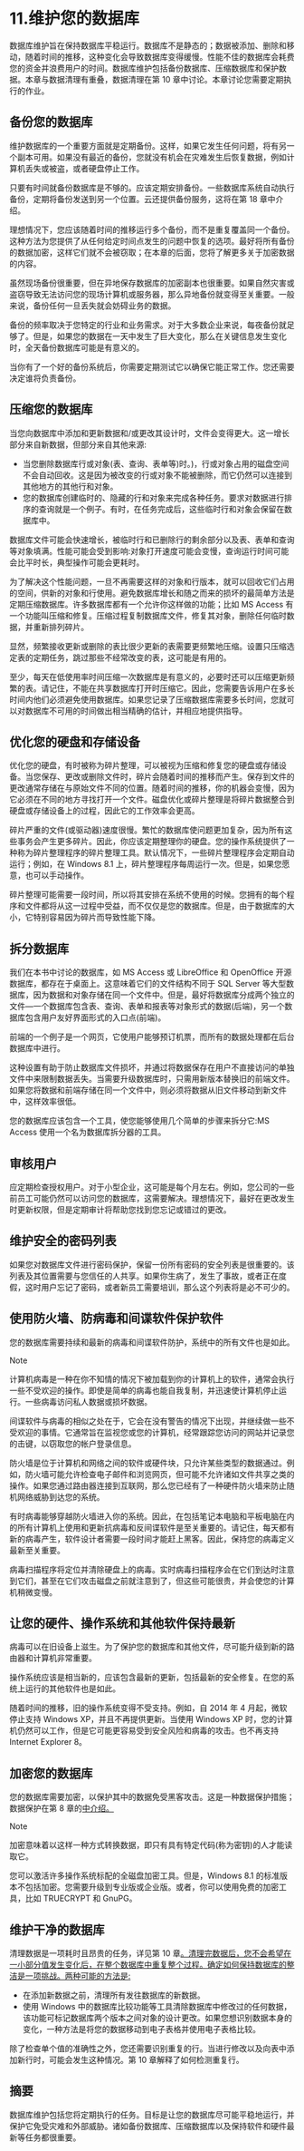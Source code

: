 # 11.维护您的数据库

数据库维护旨在保持数据库平稳运行。数据库不是静态的；数据被添加、删除和移动，随着时间的推移，这种变化会导致数据库变得缓慢。性能不佳的数据库会耗费您的资金并浪费用户的时间。数据库维护包括备份数据库、压缩数据库和保护数据。本章与数据清理有重叠，数据清理在第 10 章中讨论。本章讨论您需要定期执行的作业。

## 备份您的数据库

维护数据库的一个重要方面就是定期备份。这样，如果它发生任何问题，将有另一个副本可用。如果没有最近的备份，您就没有机会在灾难发生后恢复数据，例如计算机丢失或被盗，或者硬盘停止工作。

只要有时间就备份数据库是不够的。应该定期安排备份。一些数据库系统自动执行备份，定期将备份发送到另一个位置。云还提供备份服务，这将在第 18 章中介绍。

理想情况下，您应该随着时间的推移运行多个备份，而不是重复覆盖同一个备份。这种方法为您提供了从任何给定时间点发生的问题中恢复的选项。最好将所有备份的数据加密，这样它们就不会被窃取；在本章的后面，您将了解更多关于加密数据的内容。

虽然现场备份很重要，但在异地保存数据库的加密副本也很重要。如果自然灾害或盗窃导致无法访问您的现场计算机或服务器，那么异地备份就变得至关重要。一般来说，备份任何一旦丢失就会妨碍业务的数据。

备份的频率取决于您特定的行业和业务需求。对于大多数企业来说，每夜备份就足够了。但是，如果您的数据在一天中发生了巨大变化，那么在关键信息发生变化时，全天备份数据库可能是有意义的。

当你有了一个好的备份系统后，你需要定期测试它以确保它能正常工作。您还需要决定谁将负责备份。

## 压缩您的数据库

当您向数据库中添加和更新数据和/或更改其设计时，文件会变得更大。这一增长部分来自新数据，但部分来自其他来源:

*   当您删除数据库行或对象(表、查询、表单等)时。)，行或对象占用的磁盘空间不会自动回收。这是因为被改变的行或对象不能被删除，而它仍然可以连接到其他地方的其他行和对象。
*   您的数据库创建临时的、隐藏的行和对象来完成各种任务。要求对数据进行排序的查询就是一个例子。有时，在任务完成后，这些临时行和对象会保留在数据库中。

数据库文件可能会快速增长，被临时行和已删除行的剩余部分以及表、表单和查询等对象填满。性能可能会受到影响:对象打开速度可能会变慢，查询运行时间可能会比平时长，典型操作可能会更耗时。

为了解决这个性能问题，一旦不再需要这样的对象和行版本，就可以回收它们占用的空间，供新的对象和行使用。避免数据库增长和随之而来的损坏的最简单方法是定期压缩数据库。许多数据库都有一个允许你这样做的功能；比如 MS Access 有一个功能叫压缩和修复。压缩过程复制数据库文件，修复其对象，删除任何临时数据，并重新排列碎片。

显然，频繁接收更新或删除的表比很少更新的表需要更频繁地压缩。设置只压缩选定表的定期任务，跳过那些不经常改变的表，这可能是有用的。

至少，每天在低使用率时间压缩一次数据库是有意义的，必要时还可以压缩更新频繁的表。请记住，不能在共享数据库打开时压缩它。因此，您需要告诉用户在多长时间内他们必须避免使用数据库。如果您记录了压缩数据库需要多长时间，您就可以对数据库不可用的时间做出相当精确的估计，并相应地提供指导。

## 优化您的硬盘和存储设备

优化您的硬盘，有时被称为碎片整理，可以被视为压缩和修复您的硬盘或存储设备。当您保存、更改或删除文件时，碎片会随着时间的推移而产生。保存到文件的更改通常存储在与原始文件不同的位置。随着时间的推移，你的机器会变慢，因为它必须在不同的地方寻找打开一个文件。磁盘优化或碎片整理是将碎片数据整合到硬盘或存储设备上的过程，因此它的工作效率会更高。

碎片严重的文件(或驱动器)速度很慢。繁忙的数据库使问题更加复杂，因为所有这些事务会产生更多碎片。因此，你应该定期整理你的硬盘。您的操作系统提供了一种称为碎片整理程序的碎片整理工具。默认情况下，一些碎片整理程序会定期自动运行；例如，在 Windows 8.1 上，碎片整理程序每周运行一次。但是，如果您愿意，也可以手动操作。

碎片整理可能需要一段时间，所以将其安排在系统不使用的时候。您拥有的每个程序和文件都将从这一过程中受益，而不仅仅是您的数据库。但是，由于数据库的大小，它特别容易因为碎片而导致性能下降。

## 拆分数据库

我们在本书中讨论的数据库，如 MS Access 或 LibreOffice 和 OpenOffice 开源数据库，都存在于桌面上。这意味着它们的文件结构不同于 SQL Server 等大型数据库，因为数据和对象存储在同一个文件中。但是，最好将数据库分成两个独立的文件—一个数据库包含表、查询、表单和报表等对象形式的数据(后端)，另一个数据库包含用户友好界面形式的入口点(前端)。

前端的一个例子是一个网页，它使用户能够预订机票，而所有的数据处理都在后台数据库中进行。

这种设置有助于防止数据库文件损坏，并通过将数据保存在用户不直接访问的单独文件中来限制数据丢失。当需要升级数据库时，只需用新版本替换旧的前端文件。如果您将数据和前端存储在同一个文件中，则必须将数据从旧文件移动到新文件中，这样效率很低。

您的数据库应该包含一个工具，使您能够使用几个简单的步骤来拆分它:MS Access 使用一个名为数据库拆分器的工具。

## 审核用户

应定期检查授权用户。对于小型企业，这可能是每个月左右。例如，您公司的一些前员工可能仍然可以访问您的数据库，这需要解决。理想情况下，最好在更改发生时更新权限，但是定期审计将帮助您找到您忘记或错过的更改。

## 维护安全的密码列表

如果您对数据库文件进行密码保护，保留一份所有密码的安全列表是很重要的。该列表及其位置需要与您信任的人共享。如果你生病了，发生了事故，或者正在度假，这时用户忘记了密码，或者新员工需要培训，那么这个列表将是必不可少的。

## 使用防火墙、防病毒和间谍软件保护软件

您的数据库需要持续和最新的病毒和间谍软件防护，系统中的所有文件也是如此。

Note

计算机病毒是一种在你不知情的情况下被加载到你的计算机上的软件，通常会执行一些不受欢迎的操作。即使是简单的病毒也能自我复制，并迅速使计算机停止运行。一些病毒访问私人数据或损坏数据。

间谍软件与病毒的相似之处在于，它会在没有警告的情况下出现，并继续做一些不受欢迎的事情。它通常旨在监视您或您的计算机，经常跟踪您访问的网站并记录您的击键，以窃取您的帐户登录信息。

防火墙是位于计算机和网络之间的软件或硬件块，只允许某些类型的数据通过。例如，防火墙可能允许检查电子邮件和浏览网页，但可能不允许诸如文件共享之类的操作。如果您通过路由器连接到互联网，那么您已经有了一种硬件防火墙来防止随机网络威胁到达您的系统。

有时病毒能够穿越防火墙进入你的系统。因此，在包括笔记本电脑和平板电脑在内的所有计算机上使用和更新抗病毒和反间谍软件是至关重要的。请记住，每天都有新的病毒产生，软件设计者需要一段时间才能赶上黑客。因此，保持您的病毒定义最新至关重要。

病毒扫描程序将定位并清除硬盘上的病毒。实时病毒扫描程序会在它们到达时注意到它们，甚至在它们攻击磁盘之前就注意到了，但这些可能很贵，并会使您的计算机稍微变慢。

## 让您的硬件、操作系统和其他软件保持最新

病毒可以在旧设备上滋生。为了保护您的数据库和其他文件，尽可能升级到新的路由器和计算机非常重要。

操作系统应该是相当新的，应该包含最新的更新，包括最新的安全修复。在您的系统上运行的其他软件也是如此。

随着时间的推移，旧的操作系统变得不受支持。例如，自 2014 年 4 月起，微软停止支持 Windows XP，并且不再提供更新。当使用 Windows XP 时，您的计算机仍然可以工作，但是它可能更容易受到安全风险和病毒的攻击。也不再支持 Internet Explorer 8。

## 加密您的数据库

您的数据库需要加密，以保护其中的数据免受黑客攻击。这是一种数据保护措施；数据保护在第 8 章的[中介绍。](08.html)

Note

加密意味着以这样一种方式转换数据，即只有具有特定代码(称为密钥)的人才能读取它。

您可以激活许多操作系统标配的全磁盘加密工具。但是，Windows 8.1 的标准版本不包括加密。您需要升级到专业版或企业版。或者，你可以使用免费的加密工具，比如 TRUECRYPT 和 GnuPG。

## 维护干净的数据库

清理数据是一项耗时且昂贵的任务，详见第 10 章[。清理完数据后，您不会希望在一小部分值发生变化后，在整个数据库中重复整个过程。确定如何保持数据库的整洁是一项挑战。两种可能的方法是:](10.html)

*   在添加新数据之前，清理所有发往数据库的新数据。
*   使用 Windows 中的数据库比较功能等工具清除数据库中修改过的任何数据，该功能可标记数据库两个版本之间对象的设计更改。如果您想识别数据本身的变化，一种方法是将您的数据移动到电子表格并使用电子表格比较。

除了检查单个值的准确性之外，您还需要识别重复的行。当进行修改以及向表中添加新行时，可能会发生这种情况。第 10 章解释了如何检测重复行。

## 摘要

数据库维护包括您将定期执行的任务。目标是让您的数据库尽可能平稳地运行，并保护它免受灾难和外部威胁。诸如备份数据库、压缩数据库以及保持软件和硬件最新等任务都很重要。